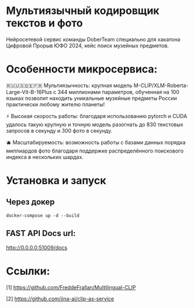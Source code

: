 # Мультиязычный кодировщик текстов и фото

Нейросетевой сервис команды DoberTeam специально для хакатона Цифровой Прорыв ЮФО 2024, кейс поиск музейных предметов.

# Особенности микросервиса:

🇷🇺🇺🇸🇩🇪🇫🇷 Мультиязычность: крупная модель M-CLIP/XLM-Roberta-Large-Vit-B-16Plus с 344 миллионами параметров, обученная на 100 языках позволит находить уникальные музейные предметы России практически любому жителю планеты!

⚡ Высокая скорость работы: благодаря использованию pytorch и CUDA удалось такую крупную и точную модель разогнать до 830 текстовых запросов в секунду и 300 фото в секунду.

🫐 Масштабируемость: возможность работы с базами данных порядка миллиардов фото благодаря поддержке распределённого поискового индекса в нескольких шардах.

# Установка и запуск

## Через докер

```
docker-compose up -d --build
```

## FAST API Docs url:
http://0.0.0.0:51009/docs


# Ссылки:

[1] https://github.com/FreddeFrallan/Multilingual-CLIP

[2] https://github.com/jina-ai/clip-as-service